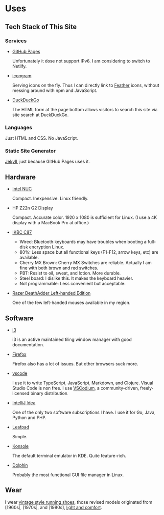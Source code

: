 # Uses

## Tech Stack of This Site

### Services

- [GitHub Pages](https://pages.github.com/)

    Unfortunately it dose not support IPv6.
    I am considering to switch to Netlify.

- [icongram](https://icongr.am/)

    Serving icons on the fly.
    Thus I can directly link to [Feather] icons, without messing around with npm and JavaScript.

- [DuckDuckGo](https://html.duckduckgo.com/html/)

    The HTML form at the page bottom allows visitors to search this site via site search at DuckDuckGo.

[Feather]: https://feathericons.com/

### Languages

Just HTML and CSS.
No JavaScript.

### Static Site Generator

[Jekyll](https://jekyllrb.com/), just because GitHub Pages uses it.

## Hardware

- [Intel NUC](https://www.intel.com/content/www/us/en/products/boards-kits/nuc.html)

    Compact. Inexpensive. Linux friendly.

- HP Z22n G2 Display

    Compact. Accurate color. 1920 x 1080 is sufficient for Linux.
    (I use a 4K display with a MacBook Pro at office.)

- [IKBC C87](https://www.ikbckeyboard.com/product-page/c87)

    * Wired: Bluetooth keyboards may have troubles when booting a full-disk encryption Linux.
    * 80%: Less space but all functional keys (F1-F12, arrow keys, etc) are available.
    * Cherry MX Brown: Cherry MX Switches are reliable. Actually I am fine with both brown and red switches.
    * PBT: Resist to oil, sweat, and lotion. More durable.
    * Steel board: I dislike this. It makes the keyboard heavier.
    * Not programmable: Less convenient but acceptable.

- [Razer DeathAdder Left-handed Edition](https://www.razer.com/eu-en/gaming-mice/razer-deathadder-left-handed-edition)

    One of the few left-handed mouses available in my region.

## Software

- [i3](https://i3wm.org/)

    i3 is an active maintained tiling window manager with good documentation.

- [Firefox](https://www.mozilla.org/)

    Firefox also has a lot of issues.
    But other browsers suck more.

- [vscode](https://github.com/microsoft/vscode)

    I use it to write TypeScript, JavaScript, Markdown, and Clojure.
    Visual Studio Code is non free.
    I use [VSCodium], a community-driven, freely-licensed binary distribution.

- [IntelliJ Idea](https://www.jetbrains.com/idea/)

    One of the only two software subscriptions I have.
    I use it for Go, Java, Python and PHP.


- [Leafpad](https://en.wikipedia.org/wiki/Leafpad)

    Simple.

- [Konsole](https://konsole.kde.org/)

    The default terminal emulator in KDE.
    Quite feature-rich.

- [Dolphin](https://kde.org/applications/en/system/org.kde.dolphin)

    Probably the most functional GUI file manager in Linux.

[Pop!_OS]: https://support.system76.com/articles/difference-between-pop-ubuntu/
[Devuan]: https://devuan.org/
[Fedora]: https://getfedora.org/
[Arch]: https://www.archlinux.org/
[Pyright]: https://github.com/microsoft/pyright
[VSCodium]: https://vscodium.com/

## Wear

I wear [vintage style running shoes][thedeffest], those revised models originated from [1960s], [1970s], and [1980s], [light and comfort][ad].

[thedeffest]: https://www.thedeffest.com/
[60s]: /uses/mexico-66.jpg "https://www.onitsukatiger.com/system/static/39dbf4ad139bf877663cb601ad40e373.jpg"
[70s]: /uses/comp-100.jpg "https://www.thedeffest.com/vintage-ads/new-balance-100-w100-vintage-sneaker-ad-from-1979"
[80s]: /uses/nb-420.jpg "https://i.ebayimg.com/images/g/ApEAAOSwd7Fb-MP7/s-l1600.jpg"
[ad]: /uses/nb-ads.jpg "https://images.squarespace-cdn.com/content/v1/5ab94f5e3c3a536987d16ce5/1586282359719-W9JJP53TVVP0EAJVXOLJ/ke17ZwdGBToddI8pDm48kGNEFA4rC7c0McDIySn7RjkUqsxRUqqbr1mOJYKfIPR7LoDQ9mXPOjoJoqy81S2I8N_N4V1vUb5AoIIIbLZhVYxCRW4BPu10St3TBAUQYVKcPlG31PR0Q5DeNaNXE1QnS_LzyNcqI129vtg_t5azkwh6fx-4rvXr20Sq8_feGDMO/New+Balance+1982+vintage+sneaker+ad+%40+The+Deffest?format=1500w"
